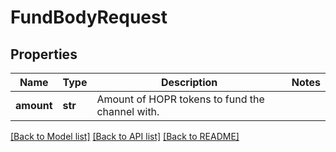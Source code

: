 # FundBodyRequest

## Properties
Name | Type | Description | Notes
------------ | ------------- | ------------- | -------------
**amount** | **str** | Amount of HOPR tokens to fund the channel with. | 

[[Back to Model list]](../README.md#documentation-for-models) [[Back to API list]](../README.md#documentation-for-api-endpoints) [[Back to README]](../README.md)

